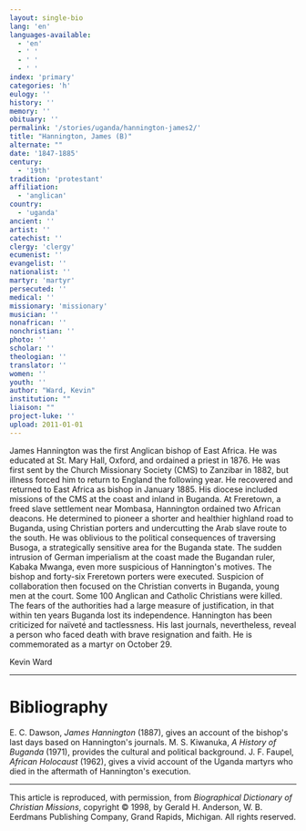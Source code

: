 ```yaml
---
layout: single-bio
lang: 'en'
languages-available:
  - 'en'
  - ' '
  - ' '
  - ' '
index: 'primary'
categories: 'h'
eulogy: ''
history: ''
memory: ''
obituary: ''
permalink: '/stories/uganda/hannington-james2/'
title: "Hannington, James (B)"
alternate: ""
date: '1847-1885'
century:
  - '19th'
tradition: 'protestant'
affiliation:
  - 'anglican'
country:
  - 'uganda'
ancient: ''
artist: ''
catechist: ''
clergy: 'clergy'
ecumenist: ''
evangelist: ''
nationalist: ''
martyr: 'martyr'
persecuted: ''
medical: ''
missionary: 'missionary'
musician: ''
nonafrican: ''
nonchristian: ''
photo: ''
scholar: ''
theologian: ''
translator: ''
women: ''
youth: ''
author: "Ward, Kevin"
institution: ""
liaison: ""
project-luke: ''
upload: 2011-01-01
---
```




James Hannington was the first Anglican bishop of East Africa. He was educated at St. Mary Hall, Oxford, and ordained a priest in 1876. He was first sent by the Church Missionary Society (CMS) to Zanzibar in 1882, but illness forced him to return to England the following year. He recovered and returned to East Africa as bishop in January 1885. His diocese included missions of the CMS at the coast and inland in Buganda. At Freretown, a freed slave settlement near Mombasa, Hannington ordained two African deacons. He determined to pioneer a shorter and healthier highland road to Buganda, using Christian porters and undercutting the Arab slave route to the south. He was oblivious to the political consequences of traversing Busoga, a strategically sensitive area for the Buganda state. The sudden intrusion of German imperialism at the coast made the Bugandan ruler, Kabaka Mwanga, even more suspicious of Hannington's motives. The bishop and forty-six Freretown porters were executed. Suspicion of collaboration then focused on the Christian converts in Buganda, young men at the court. Some 100 Anglican and Catholic Christians were killed. The fears of the authorities had a large measure of justification, in that within ten years Buganda lost its independence. Hannington has been criticized for naïveté and tactlessness. His last journals, nevertheless, reveal a person who faced death with brave resignation and faith. He is commemorated as a martyr on October 29.

Kevin Ward

---

# Bibliography

E. C. Dawson, *James Hannington* (1887), gives an account of the bishop's last days based on Hannington's journals. M. S. Kiwanuka, *A History of Buganda* (1971), provides the cultural and political background. J. F. Faupel, *African Holocaust* (1962), gives a vivid account of the Uganda martyrs who died in the aftermath of Hannington's execution.

---

This article is reproduced, with permission, from *Biographical Dictionary of Christian Missions*, copyright © 1998, by Gerald H. Anderson, W. B. Eerdmans Publishing Company, Grand Rapids, Michigan. All rights reserved.
